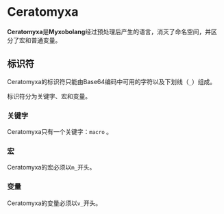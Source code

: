 # Ceratomyxa

**Ceratomyxa**是**Myxobolang**经过预处理后产生的语言，消灭了命名空间，并区分了宏和普通变量。

## 标识符

Ceratomyxa的标识符只能由Base64编码中可用的字符以及下划线（`_`）组成。

标识符分为关键字、宏和变量。

### 关键字

Ceratomyxa只有一个关键字：`macro` 。

### 宏

Ceratomyxa的宏必须以`m_`开头。

### 变量

Ceratomyxa的变量必须以`v_`开头。
